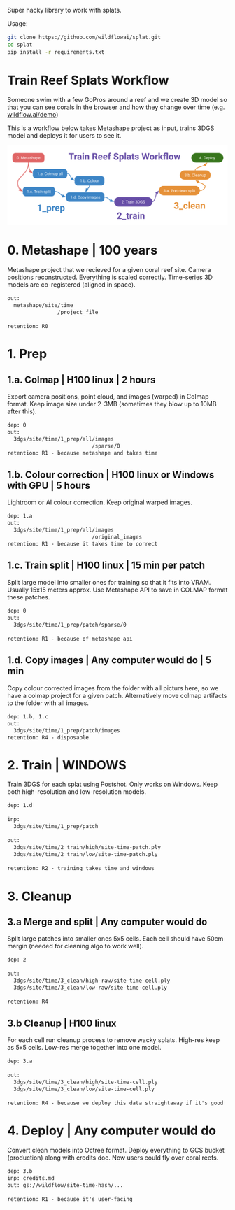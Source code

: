 Super hacky library to work with splats.

Usage:

```sh
git clone https://github.com/wildflowai/splat.git
cd splat
pip install -r requirements.txt
```

# Train Reef Splats Workflow

Someone swim with a few GoPros around a reef and we create 3D model so that you can see corals in the browser and how they change over time (e.g. [wildflow.ai/demo](https://wildflow.ai/demo))

This is a workflow below takes Metashape project as input, trains 3DGS model and deploys it for users to see it.

![](/images/wildflow-3dgs-wf.svg)

# 0. Metashape | 100 years

Metashape project that we recieved for a given coral reef site. Camera positions reconstructed. Everything is scaled correctly. Time-series 3D models are co-registered (aligned in space).

```
out:
  metashape/site/time
                /project_file

retention: R0
```

# 1. Prep

## 1.a. Colmap | H100 linux | 2 hours

Export camera positions, point cloud, and images (warped) in Colmap format. Keep image size under 2-3MB (sometimes they blow up to 10MB after this).

```
dep: 0
out:
  3dgs/site/time/1_prep/all/images
                           /sparse/0
retention: R1 - because metashape and takes time
```

## 1.b. Colour correction | H100 linux or Windows with GPU | 5 hours

Lightroom or AI colour correction. Keep original warped images.

```
dep: 1.a
out:
  3dgs/site/time/1_prep/all/images
                           /original_images
retention: R1 - because it takes time to correct
```

## 1.c. Train split | H100 linux | 15 min per patch

Split large model into smaller ones for training so that it fits into VRAM. Usually 15x15 meters approx. Use Metashape API to save in COLMAP format these patches.

```
dep: 0
out:
  3dgs/site/time/1_prep/patch/sparse/0

retention: R1 - because of metashape api
```

## 1.d. Copy images | Any computer would do | 5 min

Copy colour corrected images from the folder with all picturs here, so we have a colmap project for a given patch. Alternatively move colmap artifacts to the folder with all images.

```
dep: 1.b, 1.c
out:
  3dgs/site/time/1_prep/patch/images
retention: R4 - disposable
```

# 2. Train | WINDOWS

Train 3DGS for each splat using Postshot. Only works on Windows. Keep both high-resolution and low-resolution models.

```
dep: 1.d

inp:
  3dgs/site/time/1_prep/patch

out:
  3dgs/site/time/2_train/high/site-time-patch.ply
  3dgs/site/time/2_train/low/site-time-patch.ply

retention: R2 - training takes time and windows
```

# 3. Cleanup

## 3.a Merge and split | Any computer would do

Split large patches into smaller ones 5x5 cells. Each cell should have 50cm margin (needed for cleaning algo to work well).

```
dep: 2

out:
  3dgs/site/time/3_clean/high-raw/site-time-cell.ply
  3dgs/site/time/3_clean/low-raw/site-time-cell.ply

retention: R4
```

## 3.b Cleanup | H100 linux

For each cell run cleanup process to remove wacky splats.
High-res keep as 5x5 cells.
Low-res merge together into one model.

```
dep: 3.a

out:
  3dgs/site/time/3_clean/high/site-time-cell.ply
  3dgs/site/time/3_clean/low/site-time-cell.ply

retention: R4 - because we deploy this data straightaway if it's good
```

# 4. Deploy | Any computer would do

Convert clean models into Octree format. Deploy everything to GCS bucket (production) along with credits doc. Now users could fly over coral reefs.

```
dep: 3.b
inp: credits.md
out: gs://wildflow/site-time-hash/...

retention: R1 - because it's user-facing
```
